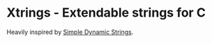 Xtrings - Extendable strings for C
================================================================================

Heavily inspired by [Simple Dynamic Strings](https://github.com/antirez/sds).
